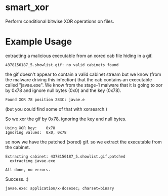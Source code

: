 smart_xor
=========

Perform conditional bitwise XOR operations on files.

Example Usage
=====

extracting a malicious executable from an xored cab file hiding in a gif.

~~~~$ cabextract 4378156187_5.showlist.gif
4378156187_5.showlist.gif: no valid cabinets found
~~~~

the gif doesn't appear to contain a valid cabinet stream but we know (from the malware driving this infection) that the cab contains an executable called "javae.exe". We know from the stage-1 malware that it is going to xor by 0x78 and ignore null bytes (0x0) and the key (0x78).

~~~~$ xorsearch 4378156187_5.showlist.gif javae
Found XOR 78 position 283C: javae.e
~~~~

(but you could find some of that with xorsearch.)

So we xor the gif by 0x78, ignoring the key and null bytes.

~~~~$ ./smart_xor.py -k 0x78 -i 0x0,0x78 4378156187_5.showlist.gif 
Using XOR key:    0x78
Ignoring values:  0x0, 0x78
~~~~

so now we have the patched (xored) gif.  so we extract the executable from the cabinet.
~~~~$ cabextract 4378156187_5.showlist.gif.patched 
Extracting cabinet: 4378156187_5.showlist.gif.patched
  extracting javae.exe

All done, no errors.
~~~~

Success. :)

~~~~$ file -i javae.exe 
javae.exe: application/x-dosexec; charset=binary
~~~~
